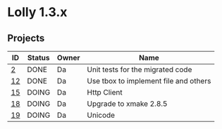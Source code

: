 # Lolly 1.3.x
## Projects

| ID            | Status| Owner     | Name                               |
|---------------|-------|-----------|------------------------------------|
| [2](2.md)     | DONE  | Da        | Unit tests for the migrated code   |
| [12](12.md)   | DONE  | Da        | Use tbox to implement file and others |
| [15](15.md)   | DOING | Da        | Http Client                        |
| [18](18.md)   | DOING | Da        | Upgrade to xmake 2.8.5             |
| [19](19.md)   | DOING | Da        | Unicode                            |
